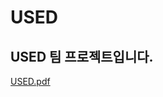 # USED

## USED 팀 프로젝트입니다.

[USED.pdf](https://github.com/user-attachments/files/15797699/USED.pdf)
